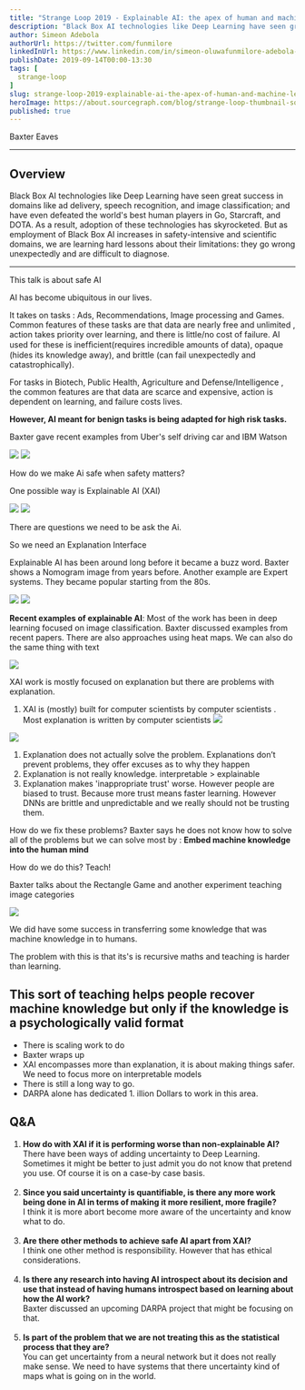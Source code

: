 ```yaml
---
title: "Strange Loop 2019 - Explainable AI: the apex of human and machine learning"
description: "Black Box AI technologies like Deep Learning have seen great success in domains like ad delivery, speech recognition, and image classification; and have even defeated the world's best human players in Go, Starcraft, and DOTA. As a result, adoption of these technologies has skyrocketed. But as employment of Black Box AI increases in safety-intensive and scientific domains, we are learning hard lessons about their limitations: they go wrong unexpectedly and are difficult to diagnose."
author: Simeon Adebola
authorUrl: https://twitter.com/funmilore
linkedInUrl: https://www.linkedin.com/in/simeon-oluwafunmilore-adebola-27a16439/
publishDate: 2019-09-14T00:00-13:30
tags: [
  strange-loop
]
slug: strange-loop-2019-explainable-ai-the-apex-of-human-and-machine-learning
heroImage: https://about.sourcegraph.com/blog/strange-loop-thumbnail-square-v2.jpg
published: true
---
```


<div class="container p-0 liveblog-presenters">
  <div class="row m-0">
      <p class=" mr-12 m-0">
        <span class="liveblog-presenters__name">Baxter Eaves</span>
        <a href="https://github.com/BaxterEaves" target="_blank" title="GitHub"><i class="fa fa-github pr-2"></i></a>
      </p>
  </div>
</div>

---

## Overview

Black Box AI technologies like Deep Learning have seen great success in domains like ad delivery, speech recognition, and image classification; and have even defeated the world's best human players in Go, Starcraft, and DOTA. As a result, adoption of these technologies has skyrocketed. But as employment of Black Box AI increases in safety-intensive and scientific domains, we are learning hard lessons about their limitations: they go wrong unexpectedly and are difficult to diagnose.

---


This talk is about safe AI

AI has become ubiquitous in our lives.

It takes on tasks : Ads, Recommendations, Image processing and Games. Common features of these tasks are that data are nearly free and unlimited , action takes priority over learning, and there is little/no cost of failure. AI used for these is  inefﬁcient(requires incredible amounts of data), opaque (hides its knowledge away), and brittle (can fail unexpectedly and catastrophically).

For tasks in Biotech, Public Health, Agriculture and Defense/Intelligence , the common features are that data are scarce and expensive, action is dependent on learning, and failure costs lives.

**However,  AI meant for benign tasks is being adapted for high risk tasks.**

Baxter gave recent examples from Uber's self driving car and IBM Watson

![](/blog/strange-loop-2019/uber.jpg)
![](/blog/strange-loop-2019/ibm.jpg)



How do we make Ai safe when safety matters?

One possible way is Explainable AI (XAI)

![](/blog/strange-loop-2019/xai.jpg)
![](/blog/strange-loop-2019/darpa.jpg)

There are questions we need to be ask the Ai.

So we need an Explanation Interface

Explainable AI has been around long before it became a buzz word. Baxter shows a Nomogram image from years before. Another example are Expert systems. They became popular starting from the 80s.

![](/blog/strange-loop-2019/nomogram.jpg)
![](/blog/strange-loop-2019/expert.jpg)

**Recent examples of explainable AI**:  Most of the work has been in deep learning focused on image classification. Baxter discussed examples from recent papers. There are also approaches using heat maps. We can also do the same thing with text

![](/blog/strange-loop-2019/deep.jpg)


XAI work is mostly focused on explanation but there are problems with explanation.

1. XAI is (mostly) built for computer scientists by computer scientists . Most explanation is written by computer scientists
![](/blog/strange-loop-2019/inmates.jpg)

![](/blog/strange-loop-2019/miller.jpg)

1. Explanation does not actually solve the problem. Explanations don’t prevent problems, they offer excuses as to why they happen
1. Explanation is not really knowledge.
interpretable > explainable
1. Explanation makes 'inappropriate trust' worse.
However people are biased to trust. Because more trust means faster learning. However DNNs are brittle and unpredictable and we really should not be trusting them.

How do we fix these problems?
Baxter says he does not know how to solve all of the problems but we can solve most by : **Embed machine knowledge into the human mind**

How do we do this? Teach!

Baxter talks about the Rectangle Game and another experiment teaching image categories

![](/blog/strange-loop-2019/pedagogy.jpg)

We did have some success in transferring some knowledge that was machine knowledge in to humans.

The problem with this is that its's is recursive maths and teaching is harder than learning.

## This sort of teaching helps people recover machine knowledge but only if the knowledge is a psychologically valid format

- There is scaling work to do
- Baxter wraps up
- XAI encompasses more than explanation, it is about making things safer. We need to focus more on interpretable models
- There is still a long way to go.
- DARPA alone has dedicated 1. illion Dollars to work in this area.

## Q&A

1. **How do with XAI if it is performing worse than non-explainable AI?**<br/>
There have been ways of adding uncertainty to Deep Learning. Sometimes it might be better to just admit you do not know that pretend you use. Of course it is on a case-by case basis.<br/><br/>
1. **Since you said uncertainty is quantifiable, is there any more work being done in AI in terms of making it more resilient, more fragile?**<br/>
I think it is more abort become more aware of the uncertainty and know what to do.<br/><br/>
1. **Are there other methods to achieve safe AI apart from XAI?**<br/>
 I think one other method is responsibility. However that has ethical considerations.<br/><br/>
1. **Is there any research into having AI introspect about its decision and use that instead of having humans introspect based on learning about how the AI work?**<br/>
Baxter discussed an upcoming DARPA project that might be focusing on that.<br/><br/>
1. **Is part of the problem that we are not treating this as the statistical process that they are?**<br/>
You can get uncertainty from a neural network but it does not really make sense. We need to have systems that there uncertainty kind of maps what is going on in the world.
